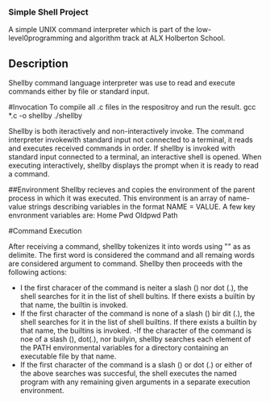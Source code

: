 ### Simple Shell Project

A simple UNIX command interpreter which is part of the low-level0programming and algorithm track at ALX Holberton School.

## Description
Shellby command language interpreter was use to read and execute commands either by file or standard input.

#Invocation 
To compile all .c files in the respositroy and run the result.
gcc *.c -o shellby
./shellby


Shellby is both iteractively and non-interactively invoke. The command interpreter invokewith standard input not connected to a terminal, it reads and executes received commands in order.
If shellby is invoked with standard input connected to a terminal, an interactive shell is opened. When executing interactively, shellby displays the prompt when it is ready to read a command.


##Environment
Shellby recieves and copies the environment of the parent process in which it was executed. This environment is an array of name-value strings describing variables in the format NAME = VALUE. A few key envronment variables are:
Home
Pwd
Oldpwd
Path

#Command Execution

After receiving a command, shellby tokenizes it into words using "" as  as delimite. The first word is considered the command and all remaing words are considered argument to command. Shellby then proceeds with the following actions:
- I the first characer of the command is neiter a slash (\) nor dot (.), the shell searches for it in the list of shell bultins. If there exists a builtin by that name, the builtin is invoked.
- If the first character of the command is none of a slash (\) bir dit (.), the shell searches for it in the list of shell builtins. If there exists a builtin by that name, the builtins is invoked.
-If the character of the command is noe of a slash (\), dot(.), nor builyin, shellby searches each element of the PATH environmental variables for a directory containing an executable file by that name.
- If the first character of the command is a slash (\) or dot (.) or either of the above searches was succesful, the shell executes the named program with any remaining given arguments in a separate execution environment.
